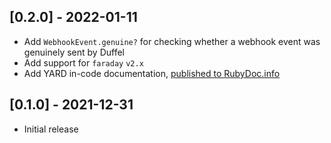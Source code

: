 ## [0.2.0] - 2022-01-11

- Add `WebhookEvent.genuine?` for checking whether a webhook event was genuinely sent by Duffel
- Add support for `faraday` `v2.x`
- Add YARD in-code documentation, [published to RubyDoc.info](https://rubydoc.info/github/duffelhq/duffel-api-ruby/main)

## [0.1.0] - 2021-12-31

- Initial release
